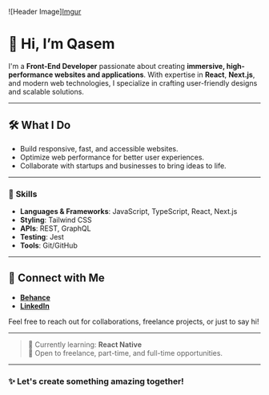 ![Header Image][Imgur](https://imgur.com/cOQ4hiB)

# 👋 Hi, I’m Qasem  
I'm a **Front-End Developer** passionate about creating **immersive, high-performance websites and applications**. With expertise in **React**, **Next.js**, and modern web technologies, I specialize in crafting user-friendly designs and scalable solutions.

---

## 🛠️ **What I Do**
- Build responsive, fast, and accessible websites.  
- Optimize web performance for better user experiences.  
- Collaborate with startups and businesses to bring ideas to life.  

---

### 🌟 **Skills**
- **Languages & Frameworks**: JavaScript, TypeScript, React, Next.js  
- **Styling**: Tailwind CSS  
- **APIs**: REST, GraphQL  
- **Testing**: Jest  
- **Tools**: Git/GitHub  

---

## 🔗 **Connect with Me**  
- [**Behance**](https://behance.net/qasemnik)  
- [**LinkedIn**](https://linkedin.com/in/qasemnik)  

Feel free to reach out for collaborations, freelance projects, or just to say hi!  

---

> 🌱 Currently learning: **React Native**  
> 💼 Open to freelance, part-time, and full-time opportunities.

---

### ✨ Let's create something amazing together!
